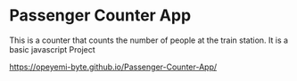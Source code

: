 # Passenger Counter App
 This is a counter that counts the number of people at the train station. It is a basic javascript Project
 
 https://opeyemi-byte.github.io/Passenger-Counter-App/
